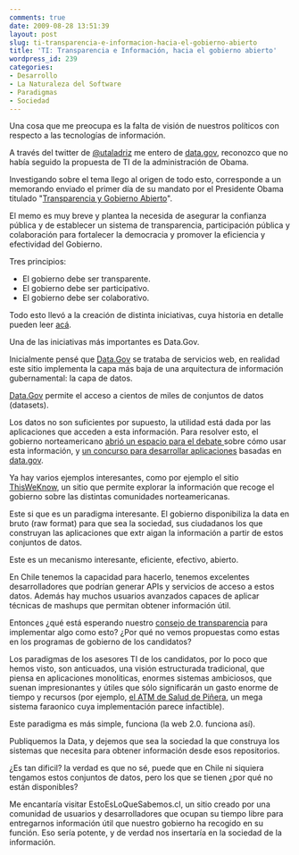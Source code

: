 ```yaml
---
comments: true
date: 2009-08-28 13:51:39
layout: post
slug: ti-transparencia-e-informacion-hacia-el-gobierno-abierto
title: 'TI: Transparencia e Información, hacia el gobierno abierto'
wordpress_id: 239
categories:
- Desarrollo
- La Naturaleza del Software
- Paradigmas
- Sociedad
---
```


Una cosa que me preocupa es la falta de visión de nuestros políticos con respecto a las tecnologías de información.

A través del twitter de [@utaladriz](http://twitter.com/utaladriz/status/3591301252) me entero de [data.gov](http://www.data.gov/), reconozco que no había seguido la propuesta de TI de la administración de Obama.

Investigando sobre el tema llego al origen de todo esto, corresponde a un memorando enviado el primer día de su mandato por el Presidente Obama titulado "[Transparencia y Gobierno Abierto](http://go2.wordpress.com/?id=725X1342&site=josemalonso.wordpress.com&url=http%3A%2F%2Fedocket.access.gpo.gov%2F2009%2Fpdf%2FE9-1777.pdf)".

El memo es muy breve y plantea la necesida de asegurar la confianza pública y de establecer un sistema de transparencia, participación pública y colaboración para fortalecer la democracia y promover la eficiencia y efectividad del Gobierno.

Tres principios:

  * El gobierno debe ser transparente.
  * El gobierno debe ser participativo.
  * El gobierno debe ser colaborativo.

Todo esto llevó a la creación de distinta iniciativas, cuya historia en detalle pueden leer [acá](http://blog.josema.net/2009/06/05/data-gov-estandar/).

Una de las iniciativas más importantes es Data.Gov.

Inicialmente pensé que [Data.Gov](http://www.data.gov/) se trataba de servicios web, en realidad este sitio implementa la capa más baja de una arquitectura de información gubernamental: la capa de datos.

[Data.Gov](http://www.data.gov/) permite el acceso a cientos de miles de conjuntos de datos (datasets).

Los datos no son suficientes por supuesto, la utilidad está dada por las aplicaciones que acceden a esta información. Para resolver esto, el gobierno norteamericano [abrió un espacio para el debate ](http://opengov.ideascale.com/)sobre cómo usar esta información, y [un concurso para desarrollar aplicaciones](http://www.sunlightlabs.com/contests/appsforamerica2/) basadas en [data.gov](http://www.data.gov/).

  
Ya hay varios ejemplos interesantes, como por ejemplo el sitio [ThisWeKnow](http://www.thisweknow.org/), un sitio que permite explorar la información que recoge el gobierno sobre las distintas comunidades norteamericanas.


Este si que es un paradigma interesante. El gobierno disponibiliza la data en bruto (raw format) para que sea la sociedad, sus ciudadanos los que construyan las aplicaciones que extr
aigan la información a partir de estos conjuntos de datos.

Este es un mecanismo interesante, eficiente, efectivo, abierto.

En Chile tenemos la capacidad para hacerlo, tenemos excelentes desarrolladores que podrían generar APIs y servicios de acceso a estos datos. Además hay muchos usuarios avanzados capaces de aplicar técnicas de mashups que permitan obtener información útil.

Entonces ¿qué está esperando nuestro [consejo de transparencia](http://www.consejotransparencia.cl/) para implementar algo como esto? ¿Por qué no vemos propuestas como estas en los programas de gobierno de los candidatos?

Los paradigmas de los asesores TI de los candidatos, por lo poco que hemos visto, son anticuados, una visión estructurada tradicional, que piensa en aplicaciones monoliticas, enormes sistemas ambiciosos, que suenan impresionantes y útiles que sólo significarán un gasto enorme de tiempo y recursos (por ejemplo, [el ATM de Salud de Piñera](http://pinera2010.cl/2009/08/23/sebastian-presenta-su-propuesta-en-materia-digital/), un mega sistema faraonico cuya implementación parece infactible).

Este paradigma es más simple, funciona (la web 2.0. funciona así).

Publiquemos la Data, y dejemos que sea la sociedad la que construya los sistemas que necesita para obtener información desde esos repositorios.

¿Es tan dificil? la verdad es que no sé, puede que en Chile ni siquiera tengamos estos conjuntos de datos, pero los que se tienen ¿por qué no están disponibles?

Me encantaría visitar EstoEsLoQueSabemos.cl, un sitio creado por una comunidad de usuarios y desarrolladores que ocupan su tiempo libre para entregarnos información útil que nuestro gobierno ha recogido en su función. Eso sería potente, y de verdad nos insertaría en la sociedad de la información.